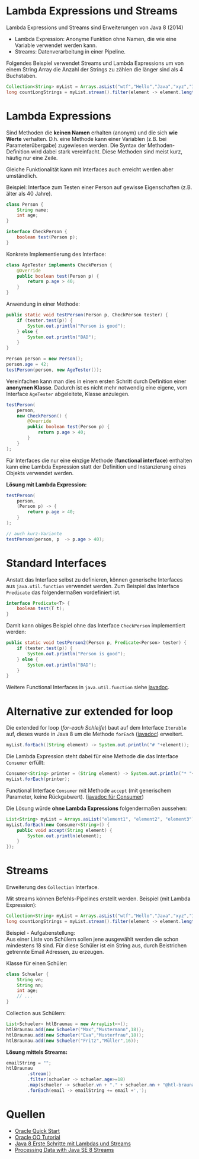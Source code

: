 # Lambda Expressions und Streams

Lambda Expressions und Streams sind Erweiterungen von Java 8 (2014)

- Lambda Expression: Anonyme Funktion ohne Namen, die wie eine Variable verwendet werden kann.
- Streams: Datenverarbeitung in einer Pipeline.

Folgendes Beispiel verwendet Streams und Lambda Expressions um von einem String Array die Anzahl der Strings zu zählen die länger sind als 4 Buchstaben.

```java
Collection<String> myList = Arrays.asList("wtf","Hello","Java","xyz","123");
long countLongStrings = myList.stream().filter(element -> element.length() > 4).count();
```


# Lambda Expressions

Sind Methoden die **keinen Namen** erhalten (anonym) und die sich **wie Werte** verhalten. D.h. eine Methode kann einer Variablen (z.B. bei Parameterübergabe) zugewiesen werden.
Die Syntax der Methoden-Definition wird dabei stark vereinfacht.
Diese Methoden sind meist kurz, häufig nur eine Zeile.

Gleiche Funktionalität kann mit Interfaces auch erreicht werden aber umständlich.

Beispiel:
Interface zum Testen einer Person auf gewisse Eigenschaften (z.B. älter als 40 Jahre).

```java
class Person {
    String name;
    int age;
}
```

```java
interface CheckPerson {
    boolean test(Person p);
}
```

Konkrete Implementierung des Interface:

```java
class AgeTester implements CheckPerson {
    @Override
    public boolean test(Person p) {
        return p.age > 40;
    }
}
```

Anwendung in einer Methode:

```java
public static void testPerson(Person p, CheckPerson tester) {
    if (tester.test(p)) {
        System.out.println("Person is good");
    } else {
        System.out.println("BAD");
    }
}
```

```java
Person person = new Person();
person.age = 42;
testPerson(person, new AgeTester());
```

Vereinfachen kann man dies in einem ersten Schritt durch Definition einer **anonymen Klasse**.
Dadurch ist es nicht mehr notwendig eine eigene, vom Interface `AgeTester` abgeleitete, Klasse anzulegen.

```java
testPerson(
    person,
    new CheckPerson() {
        @Override
        public boolean test(Person p) {
            return p.age > 40;
        }
    }
);

```

Für Interfaces die nur eine einzige Methode (**functional interface**) enthalten kann eine Lambda Expression statt der Definition und Instanzierung eines Objekts verwendet werden.

**Lösung mit Lambda Expression:**

```java
testPerson(
    person,
    (Person p) -> {
        return p.age > 40;
    }
);

// auch kurz-Variante
testPerson(person, p  -> p.age > 40);
```


# Standard Interfaces

Anstatt das Interface selbst zu definieren, können generische Interfaces aus `java.util.function` verwendet werden.
Zum Beispiel das Interface `Predicate` das folgendermaßen vordefiniert ist.

```java
interface Predicate<T> {
    boolean test(T t);
}
```

Damit kann obiges Beispiel ohne das Interface `CheckPerson` implementiert werden:

```java
public static void testPerson2(Person p, Predicate<Person> tester) {
    if (tester.test(p)) {
        System.out.println("Person is good");
    } else {
        System.out.println("BAD");
    }
}
```
Weitere Functional Interfaces in `java.util.function` siehe
[javadoc](https://docs.oracle.com/javase/8/docs/api/java/util/function/package-summary.html).



# Alternative zur extended for loop

Die extended for loop (*for-each Schleife*) baut auf dem Interface `Iterable` auf, dieses wurde in Java 8 um die Methode `forEach` ([javadoc](https://docs.oracle.com/javase/8/docs/api/java/lang/Iterable.html#forEach-java.util.function.Consumer-)) erweitert.

```java
myList.forEach((String element) -> System.out.println("# "+element));
```

Die Lambda Expression steht dabei für eine Methode die das Interface `Consumer` erfüllt:

```java
Consumer<String> printer = (String element) -> System.out.println("* "+element);
myList.forEach(printer);
```


Functional Interface `Consumer` mit Methode `accept` (mit generischem Parameter, keine Rückgabwert).
([javadoc für Consumer](https://docs.oracle.com/javase/8/docs/api/java/util/function/Consumer.html))

Die Lösung würde **ohne Lambda Expressions** folgendermaßen aussehen:

```java
List<String> myList = Arrays.asList("element1", "element2", "element3");
myList.forEach(new Consumer<String>() {
    public void accept(String element) {
        System.out.println(element);
    }
});
```






# Streams

Erweiterung des `Collection` Interface.

Mit streams können Befehls-Pipelines erstellt werden.
Beispiel (mit Lambda Expression):

```java
Collection<String> myList = Arrays.asList("wtf","Hello","Java","xyz","123");
long countLongStrings = myList.stream().filter(element -> element.length() > 4).count();
```


Beispiel - Aufgabenstellung:   
Aus einer Liste von Schülern sollen jene ausgewählt werden die schon mindestens 18 sind. Für diese Schüler ist ein String aus, durch Beistrichen getrennte Email Adressen, zu erzeugen. 

Klasse für einen Schüler:

```java
class Schueler {
    String vn;
    String nn;
    int age;
    // ...
}
```

Collection aus Schülern:

```java
List<Schueler> htlBraunau = new ArrayList<>();
htlBraunau.add(new Schueler("Max","Mustermann",18));
htlBraunau.add(new Schueler("Eva","Musterfrau",18));
htlBraunau.add(new Schueler("Fritz","Müller",16));
```

**Lösung mittels Streams:**

```java
emailString = "";
htlBraunau
        .stream()
        .filter(schueler -> schueler.age>=18)
        .map(schueler -> schueler.vn + "." + schueler.nn + "@htl-braunau.at")
        .forEach(email -> emailString += email +',');
```

# Quellen

- [Oracle Quick Start](http://www.oracle.com/webfolder/technetwork/tutorials/obe/java/Lambda-QuickStart/index.html)
- [Oracle OO Tutorial](https://docs.oracle.com/javase/tutorial/java/javaOO/lambdaexpressions.html)
- [Java 8 Erste Schritte mit Lambdas und Streams](https://blog.codecentric.de/2013/10/java-8-erste-schritte-mit-lambdas-und-streams/)
- [Processing Data with Java SE 8 Streams](http://www.oracle.com/technetwork/articles/java/ma14-java-se-8-streams-2177646.html)

